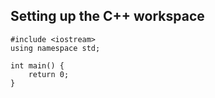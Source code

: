 ## Setting up the C++ workspace
```
#include <iostream>
using namespace std;

int main() {
    return 0;
}
```